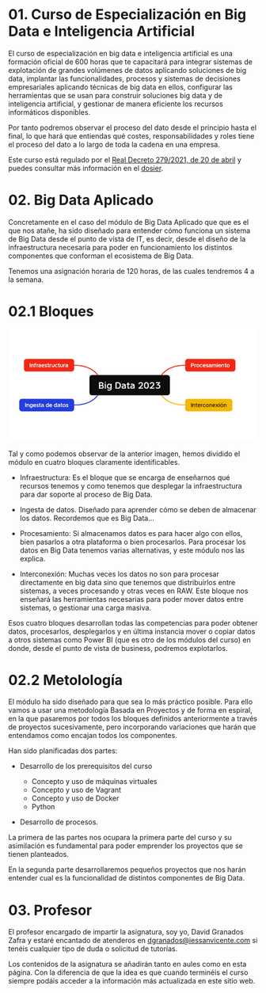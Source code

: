 # 01. Curso de Especialización en Big Data e Inteligencia Artificial

El curso de especialización en big data e inteligencia artificial es una formación oficial de 600 horas que te capacitará para integrar sistemas de explotación de grandes volúmenes de datos aplicando soluciones de big data, implantar las funcionalidades, procesos y sistemas de decisiones empresariales aplicando técnicas de big data en ellos, configurar las herramientas que se usan para construir soluciones big data y de inteligencia artificial, y gestionar de manera eficiente los recursos informáticos disponibles.

Por tanto podremos observar el proceso del dato desde el principio hasta el final, lo que hará que entiendas qué costes, responsabilidades y roles tiene el proceso del dato a lo largo de toda la cadena en una empresa.

Este curso está regulado por el [Real Decreto 279/2021, de 20 de abril](https://www.boe.es/diario_boe/txt.php?id=BOE-A-2021-7686) y puedes consultar más información en el [dosier](https://ceice.gva.es/es/web/formacion-profesional/publicador-de-dossier-de-cursos/-/asset_publisher/R4uiU2vzyVnY/content/curs-d-especialitzaci%C3%B3-desenvolupament-de-videojocs-i-realitat-virtual-duplica-1).


# 02. Big Data Aplicado

Concretamente en el caso del módulo de Big Data Aplicado que que es el que nos atañe, ha sido diseñado para entender cómo funciona un sistema de Big Data desde el punto de vista de IT, es decir, desde el diseño de la infraestructura necesaria para poder en funcionamiento los distintos componentes que conforman el ecosistema de Big Data.

Tenemos una asignación horaria de 120 horas, de las cuales tendremos 4 a la semana. 





# 02.1 Bloques

![Bloques del módulo](../images/01/bloques.png)

Tal y como podemos observar de la anterior imagen, hemos dividido el módulo en cuatro bloques claramente identificables. 

* Infraestructura: Es el bloque que se encarga de enseñarnos qué recursos tenemos y como tenemos que desplegar la infraestructura para dar soporte al proceso de Big Data.
  
* Ingesta de datos. Diseñado para aprender cómo se deben de almacenar los datos. Recordemos que es Big Data...
  
* Procesamiento: Si almacenamos datos es para hacer algo con ellos, bien pasarlos a otra plataforma o bien procesarlos. Para procesar los datos en Big Data tenemos varias alternativas, y este módulo nos las explica. 

* Interconexión: Muchas veces los datos no son para procesar directamente en big data sino que tenemos que distribuirlos entre sistemas, a veces procesando y otras veces en RAW. Este bloque nos enseñará las herramientas necesarias para poder mover datos entre sistemas, o gestionar una carga masiva.

Esos cuatro bloques desarrollan todas las competencias para poder obtener datos, procesarlos, desplegarlos y en última instancia mover o copiar datos a otros sistemas como Power BI (que es otro de los módulos del curso) en donde, desde el punto de vista de business, podremos explotarlos.


# 02.2 Metolología 
El módulo ha sido diseñado para que sea lo más práctico posible. Para ello vamos a usar una metodología Basada en Proyectos y de forma en espiral, en la que pasaremos por todos los bloques definidos anteriormente a través de proyectos sucesivamente, pero incorporando variaciones que harán que entendamos como encajan todos los componentes.

Han sido planificadas dos partes:

* Desarrollo de los prerequisitos del curso 
  * Concepto y uso de máquinas virtuales
  * Concepto y uso de Vagrant
  * Concepto y uso de Docker
  * Python

* Desarrollo de procesos. 


La primera de las partes nos ocupara la primera parte del curso y su asimilación es fundamental para poder emprender los proyectos que se tienen planteados. 

En la segunda parte desarrollaremos pequeños proyectos que nos harán entender cual es la funcionalidad de distintos componentes de Big Data.


# 03. Profesor
El profesor encargado de impartir la asignatura, soy yo, David Granados Zafra y estaré encantado de atenderos en dgranados@iessanvicente.com si tenéis cualquier tipo de duda o solicitud de tutorías.

Los contenidos de la asignatura se añadirán tanto en aules como en esta página. Con la diferencia de que la idea es que cuando terminéis el curso siempre podáis acceder a la información más actualizada en este sitio web.



